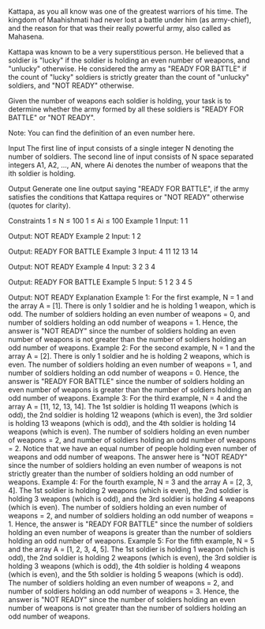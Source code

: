 Kattapa, as you all know was one of the greatest warriors of his time. The kingdom of Maahishmati had never lost a battle under him (as army-chief), and the reason for that was their really powerful army, also called as Mahasena.

Kattapa was known to be a very superstitious person. He believed that a soldier is "lucky" if the soldier is holding an even number of weapons, and "unlucky" otherwise. He considered the army as "READY FOR BATTLE" if the count of "lucky" soldiers is strictly greater than the count of "unlucky" soldiers, and "NOT READY" otherwise.

Given the number of weapons each soldier is holding, your task is to determine whether the army formed by all these soldiers is "READY FOR BATTLE" or "NOT READY".

Note: You can find the definition of an even number here.

Input
The first line of input consists of a single integer N denoting the number of soldiers. The second line of input consists of N space separated integers A1, A2, ..., AN, where Ai denotes the number of weapons that the ith soldier is holding.

Output
Generate one line output saying "READY FOR BATTLE", if the army satisfies the conditions that Kattapa requires or "NOT READY" otherwise (quotes for clarity).

Constraints
1 ≤ N ≤ 100
1 ≤ Ai ≤ 100
Example 1
Input:
1
1

Output:
NOT READY
Example 2
Input:
1
2

Output:
READY FOR BATTLE
Example 3
Input:
4
11 12 13 14

Output:
NOT READY
Example 4
Input:
3
2 3 4

Output:
READY FOR BATTLE
Example 5
Input:
5
1 2 3 4 5

Output:
NOT READY
Explanation
Example 1: For the first example, N = 1 and the array A = [1]. There is only 1 soldier and he is holding 1 weapon, which is odd. The number of soldiers holding an even number of weapons = 0, and number of soldiers holding an odd number of weapons = 1. Hence, the answer is "NOT READY" since the number of soldiers holding an even number of weapons is not greater than the number of soldiers holding an odd number of weapons.
Example 2: For the second example, N = 1 and the array A = [2]. There is only 1 soldier and he is holding 2 weapons, which is even. The number of soldiers holding an even number of weapons = 1, and number of soldiers holding an odd number of weapons = 0. Hence, the answer is "READY FOR BATTLE" since the number of soldiers holding an even number of weapons is greater than the number of soldiers holding an odd number of weapons.
Example 3: For the third example, N = 4 and the array A = [11, 12, 13, 14]. The 1st soldier is holding 11 weapons (which is odd), the 2nd soldier is holding 12 weapons (which is even), the 3rd soldier is holding 13 weapons (which is odd), and the 4th soldier is holding 14 weapons (which is even). The number of soldiers holding an even number of weapons = 2, and number of soldiers holding an odd number of weapons = 2. Notice that we have an equal number of people holding even number of weapons and odd number of weapons. The answer here is "NOT READY" since the number of soldiers holding an even number of weapons is not strictly greater than the number of soldiers holding an odd number of weapons.
Example 4: For the fourth example, N = 3 and the array A = [2, 3, 4]. The 1st soldier is holding 2 weapons (which is even), the 2nd soldier is holding 3 weapons (which is odd), and the 3rd soldier is holding 4 weapons (which is even). The number of soldiers holding an even number of weapons = 2, and number of soldiers holding an odd number of weapons = 1. Hence, the answer is "READY FOR BATTLE" since the number of soldiers holding an even number of weapons is greater than the number of soldiers holding an odd number of weapons.
Example 5: For the fifth example, N = 5 and the array A = [1, 2, 3, 4, 5]. The 1st soldier is holding 1 weapon (which is odd), the 2nd soldier is holding 2 weapons (which is even), the 3rd soldier is holding 3 weapons (which is odd), the 4th soldier is holding 4 weapons (which is even), and the 5th soldier is holding 5 weapons (which is odd). The number of soldiers holding an even number of weapons = 2, and number of soldiers holding an odd number of weapons = 3. Hence, the answer is "NOT READY" since the number of soldiers holding an even number of weapons is not greater than the number of soldiers holding an odd number of weapons.
